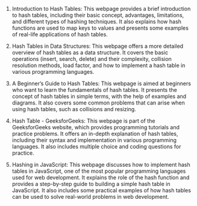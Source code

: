 

1. Introduction to Hash Tables: This webpage provides a brief introduction to hash tables, including their basic concept, advantages, limitations, and different types of hashing techniques. It also explains how hash functions are used to map keys to values and presents some examples of real-life applications of hash tables.

2. Hash Tables in Data Structures: This webpage offers a more detailed overview of hash tables as a data structure. It covers the basic operations (insert, search, delete) and their complexity, collision resolution methods, load factor, and how to implement a hash table in various programming languages.

3. A Beginner’s Guide to Hash Tables: This webpage is aimed at beginners who want to learn the fundamentals of hash tables. It presents the concept of hash tables in simple terms, with the help of examples and diagrams. It also covers some common problems that can arise when using hash tables, such as collisions and resizing.

4. Hash Table - GeeksforGeeks: This webpage is part of the GeeksforGeeks website, which provides programming tutorials and practice problems. It offers an in-depth explanation of hash tables, including their syntax and implementation in various programming languages. It also includes multiple choice and coding questions for practice.

5. Hashing in JavaScript: This webpage discusses how to implement hash tables in JavaScript, one of the most popular programming languages used for web development. It explains the role of the hash function and provides a step-by-step guide to building a simple hash table in JavaScript. It also includes some practical examples of how hash tables can be used to solve real-world problems in web development.